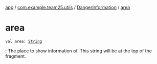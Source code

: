 [app](../../index.md) / [com.example.team25.utils](../index.md) / [DangerInformation](index.md) / [area](./area.md)

# area

`val area: `[`String`](https://kotlinlang.org/api/latest/jvm/stdlib/kotlin/-string/index.html)

: The place to show information of. This string will be at the top of the fragment.

